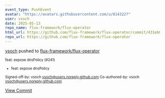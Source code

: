 ```yaml
---
event_type: PushEvent
avatar: "https://avatars.githubusercontent.com/u/814322?"
user: vsoch
date: 2025-05-13
repo_name: flux-framework/flux-operator
html_url: https://github.com/flux-framework/flux-operator/commit/431eb0bf77990dbb1ef797fe069bdaabb79a8405
repo_url: https://github.com/flux-framework/flux-operator
---
```


<a href='https://github.com/vsoch' target='_blank'>vsoch</a> pushed to <a href='https://github.com/flux-framework/flux-operator' target='_blank'>flux-framework/flux-operator</a>

<small>feat: expose dnsPolicy (#241)

* feat: expose dnsPolicy

Signed-off-by: vsoch <vsoch@users.noreply.github.com>
Co-authored-by: vsoch <vsoch@users.noreply.github.com></small>

<a href='https://github.com/flux-framework/flux-operator/commit/431eb0bf77990dbb1ef797fe069bdaabb79a8405' target='_blank'>View Commit</a>
